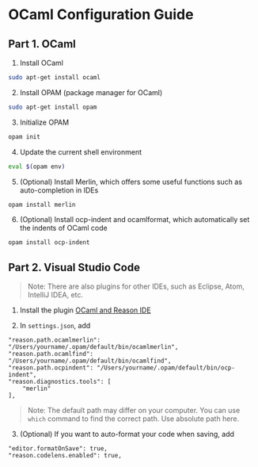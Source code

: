 # OCaml Configuration Guide

## Part 1. OCaml

1. Install OCaml
```bash
sudo apt-get install ocaml
```
2. Install OPAM (package manager for OCaml)
```bash
sudo apt-get install opam
```
3. Initialize OPAM
```bash
opam init
```
4. Update the current shell environment
```bash
eval $(opam env)
```
5. (Optional) Install Merlin, which offers some useful functions such as auto-completion in IDEs
```bash
opam install merlin
```
6. (Optional) Install ocp-indent and ocamlformat, which automatically set the indents of OCaml code
```bash
opam install ocp-indent
```

## Part 2. Visual Studio Code

> Note: There are also plugins for other IDEs, such as Eclipse, Atom, IntelliJ IDEA, etc.

1. Install the plugin [OCaml and Reason IDE
](https://marketplace.visualstudio.com/items?itemName=freebroccolo.reasonml)

2. In `settings.json`, add
```
"reason.path.ocamlmerlin": "/Users/yourname/.opam/default/bin/ocamlmerlin",
"reason.path.ocamlfind": "/Users/yourname/.opam/default/bin/ocamlfind",
"reason.path.ocpindent": "/Users/yourname/.opam/default/bin/ocp-indent",
"reason.diagnostics.tools": [
    "merlin"
],
```

> Note: The default path may differ on your computer. You can use `which` command to find the correct path. Use absolute path here.

3. (Optional) If you want to auto-format your code when saving, add
```
"editor.formatOnSave": true,
"reason.codelens.enabled": true,
```